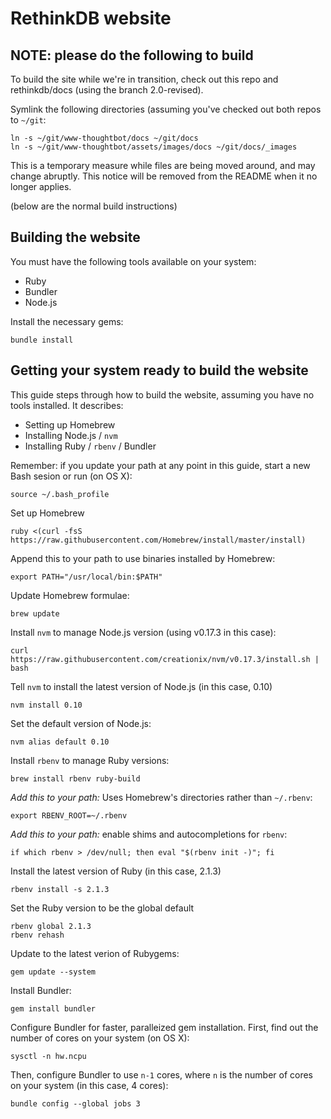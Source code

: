RethinkDB website
===

## NOTE: please do the following to build

To build the site while we're in transition, check out this repo and rethinkdb/docs (using the branch 2.0-revised).

Symlink the following directories (assuming you've checked out both repos to `~/git`:

```
ln -s ~/git/www-thoughtbot/docs ~/git/docs
ln -s ~/git/www-thoughtbot/assets/images/docs ~/git/docs/_images
```

This is a temporary measure while files are being moved around, and may change abruptly. This notice will be removed from the README when it no longer applies.

(below are the normal build instructions)

## Building the website

You must have the following tools available on your system:

- Ruby
- Bundler
- Node.js

Install the necessary gems:
```
bundle install
```

## Getting your system ready to build the website

This guide steps through how to build the website, assuming you have no tools installed. It describes:

- Setting up Homebrew
- Installing Node.js / `nvm`
- Installing Ruby / `rbenv` / Bundler


Remember: if you update your path at any point in this guide, start a new Bash
sesion or run (on OS X):
```
source ~/.bash_profile
```

Set up Homebrew
```
ruby <(curl -fsS https://raw.githubusercontent.com/Homebrew/install/master/install)
```

Append this to your path to use binaries installed by Homebrew:
```
export PATH="/usr/local/bin:$PATH"
```

Update Homebrew formulae:
```
brew update
```

Install `nvm` to manage Node.js version (using v0.17.3 in this case):
```
curl https://raw.githubusercontent.com/creationix/nvm/v0.17.3/install.sh | bash
```

Tell `nvm` to install the latest version of Node.js (in this case, 0.10)
```
nvm install 0.10
```

Set the default version of Node.js:
```
nvm alias default 0.10
```

Install `rbenv` to manage Ruby versions:
```
brew install rbenv ruby-build
```

*Add this to your path:* Uses Homebrew's directories rather than `~/.rbenv`:
```
export RBENV_ROOT=~/.rbenv
```

*Add this to your path:* enable shims and autocompletions for `rbenv`:
```
if which rbenv > /dev/null; then eval "$(rbenv init -)"; fi
```

Install the latest version of Ruby (in this case, 2.1.3)
```
rbenv install -s 2.1.3
```

Set the Ruby version to be the global default
```
rbenv global 2.1.3
rbenv rehash
```

Update to the latest verion of Rubygems:
```
gem update --system
```

Install Bundler:
```
gem install bundler
```

Configure Bundler for faster, paralleized gem installation. First, find out the number of cores on your system (on OS X):
```
sysctl -n hw.ncpu
```

Then, configure Bundler to use `n-1` cores, where `n` is the number of cores on your system (in this case, 4 cores):
```
bundle config --global jobs 3
```
